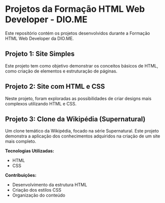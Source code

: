 # Projetos da Formação HTML Web Developer - DIO.ME

Este repositório contém os projetos desenvolvidos durante a Formação HTML Web Developer da DIO.ME.

## Projeto 1: Site Simples
Este projeto tem como objetivo demonstrar os conceitos básicos de HTML, como criação de elementos e estruturação de páginas.

## Projeto 2: Site com HTML e CSS
Neste projeto, foram exploradas as possibilidades de criar designs mais complexos utilizando HTML e CSS.

## Projeto 3: Clone da Wikipédia (Supernatural)
Um clone temático da Wikipédia, focado na série Supernatural. Este projeto demonstra a aplicação dos conhecimentos adquiridos na criação de um site mais completo.

**Tecnologias Utilizadas:**

* HTML
* CSS

**Contribuições:**
* Desenvolvimento da estrutura HTML
* Criação dos estilos CSS
* Organização do conteúdo

